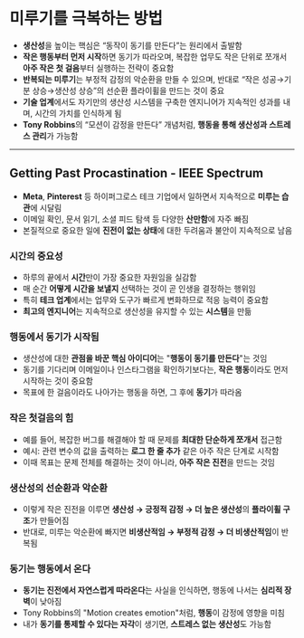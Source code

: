 # 미루기를 극복하는 방법


* **생산성**을 높이는 핵심은 “동작이 동기를 만든다”는 원리에서 출발함
* **작은 행동부터 먼저 시작**하면 동기가 따라오며, 복잡한 업무도 작은 단위로 쪼개서 **아주 작은 첫 걸음**부터 실행하는 전략이 중요함
* **반복되는 미루기**는 부정적 감정의 악순환을 만들 수 있으며, 반대로 “작은 성공→기분 상승→생산성 상승”의 선순환 플라이휠을 만드는 것이 중요
* **기술 업계**에서도 자기만의 생산성 시스템을 구축한 엔지니어가 지속적인 성과를 내며, 시간의 가치를 인식하게 됨
* **Tony Robbins**의 “모션이 감정을 만든다” 개념처럼, **행동을 통해 생산성과 스트레스 관리**가 가능함

---

Getting Past Procastination - IEEE Spectrum
-------------------------------------------

* **Meta**, **Pinterest** 등 하이퍼그로스 테크 기업에서 일하면서 지속적으로 **미루는 습관**에 시달림
* 이메일 확인, 문서 읽기, 소셜 피드 탐색 등 다양한 **산만함**에 자주 빠짐
* 본질적으로 중요한 일에 **진전이 없는 상태**에 대한 두려움과 불안이 지속적으로 남음

### 시간의 중요성

* 하루의 끝에서 **시간**만이 가장 중요한 자원임을 실감함
* 매 순간 **어떻게 시간을 보낼지** 선택하는 것이 곧 인생을 결정하는 행위임
* 특히 **테크 업계**에서는 업무와 도구가 빠르게 변화하므로 적응 능력이 중요함
* **최고의 엔지니어**는 지속적으로 생산성을 유지할 수 있는 **시스템**을 만듦

### 행동에서 동기가 시작됨

* 생산성에 대한 **관점을 바꾼 핵심 아이디어**는 "**행동이 동기를 만든다**"는 것임
* 동기를 기다리며 이메일이나 인스타그램을 확인하기보다는, **작은 행동**이라도 먼저 시작하는 것이 중요함
* 목표에 한 걸음이라도 나아가는 행동을 하면, 그 후에 **동기**가 따라옴

### 작은 첫걸음의 힘

* 예를 들어, 복잡한 버그를 해결해야 할 때 문제를 **최대한 단순하게 쪼개서** 접근함
* 예시: 관련 변수의 값을 출력하는 **로그 한 줄 추가** 같은 아주 작은 단계로 시작함
* 이때 목표는 문제 전체를 해결하는 것이 아니라, **아주 작은 진전**을 만드는 것임

### 생산성의 선순환과 악순환

* 이렇게 작은 진전을 이루면 **생산성 → 긍정적 감정 → 더 높은 생산성**의 **플라이휠 구조**가 만들어짐
* 반대로, 미루는 악순환에 빠지면 **비생산적임 → 부정적 감정 → 더 비생산적임**이 반복됨

### 동기는 행동에서 온다

* **동기는 진전에서 자연스럽게 따라온다**는 사실을 인식하면, 행동에 나서는 **심리적 장벽**이 낮아짐
* Tony Robbins의 "Motion creates emotion"처럼, **행동**이 감정에 영향을 미침
* 내가 **동기를 통제할 수 있다는 자각**이 생기면, **스트레스 없는 생산성**도 가능함
